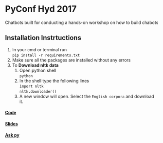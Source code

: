# PyConf Hyd 2017
 
Chatbots built for conducting a hands-on workshop on how to build chabots

## Installation Instrtuctions

1. In your cmd or terminal run  
    `pip install -r requirements.txt`
2. Make sure all the packages are installed without any errors
3. To **Download nltk data**
   1. Open python shell  
     `python`
   2. In the shell type the following lines  
      `import nltk`  
      `nltk.downloader()`
   3. A new window will open. Select the `English corpora` and download it.
   
#### [Code](https://github.com/bhavaniravi/techbot)

#### [Slides](https://docs.google.com/presentation/d/1FQ--Tn-Px6I3ygsgPtsWErs1-EFux7DqAyijCgLzu3U/edit?usp=sharing)

#### [Ask py](https://goo.gl/forms/TBL2MaMNR8DNgoRk2)

